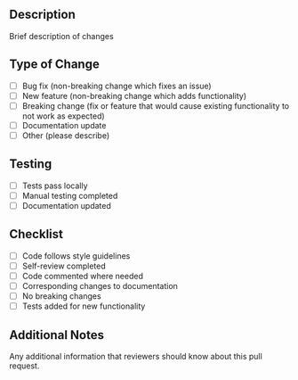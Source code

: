 ## Description
Brief description of changes

## Type of Change
- [ ] Bug fix (non-breaking change which fixes an issue)
- [ ] New feature (non-breaking change which adds functionality)
- [ ] Breaking change (fix or feature that would cause existing functionality to not work as expected)
- [ ] Documentation update
- [ ] Other (please describe)

## Testing
- [ ] Tests pass locally
- [ ] Manual testing completed
- [ ] Documentation updated

## Checklist
- [ ] Code follows style guidelines
- [ ] Self-review completed
- [ ] Code commented where needed
- [ ] Corresponding changes to documentation
- [ ] No breaking changes
- [ ] Tests added for new functionality

## Additional Notes
Any additional information that reviewers should know about this pull request.
